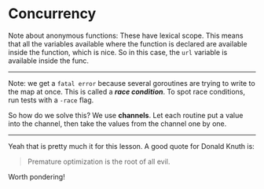 # Concurrency

Note about anonymous functions: These have lexical scope. This means that all the variables available where the function is declared are available inside the function, which is nice. So in this case, the `url` variable is available inside the func.

--- 

Note: we get a `fatal error` because several goroutines are trying to write to the map at once. This is called a ***race condition***. To spot race conditions, run tests with a `-race` flag. 

So how do we solve this? We use **channels**. Let each routine put a value into the channel, then take the values from the channel one by one.

---

Yeah that is pretty much it for this lesson. A good quote for Donald Knuth is:

>Premature optimization is the root of all evil.

Worth pondering!
